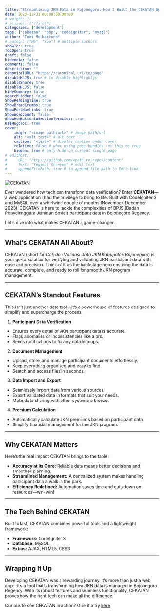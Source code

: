 ```yaml
---
title: "Streamlining JKN Data in Bojonegoro: How I Built the CEKATAN App with CodeIgniter and MySQL"
date: 2023-12-31T00:00:00+00:00
# weight: 1
# aliases: ["/first"]
categories: ["development"]
tags: ["cekatan", "php", "codeigniter", "mysql"]
author: "Tomi Mulhartono"
# author: ["Me", "You"] # multiple authors
showToc: true
TocOpen: true
draft: false
hidemeta: false
comments: false
description: ""
canonicalURL: "https://canonical.url/to/page"
disableHLJS: true # to disable highlightjs
disableShare: true
disableHLJS: false
hideSummary: false
searchHidden: false
ShowReadingTime: true
ShowBreadCrumbs: true
ShowPostNavLinks: true
ShowWordCount: false
ShowRssButtonInSectionTermList: true
UseHugoToc: true
cover:
    image: "<image path/url>" # image path/url
    alt: "<alt text>" # alt text
    caption: "<text>" # display caption under cover
    relative: false # when using page bundles set this to true
    hidden: true # only hide on current single page
# editPost:
#     URL: "https://github.com/<path_to_repo>/content"
#     Text: "Suggest Changes" # edit text
#     appendFilePath: true # to append file path to Edit link
---
```


![CEKATAN](/images/cekatan.png)

Ever wondered how tech can transform data verification? Enter **CEKATAN**—a web application I had the privilege to bring to life. Built with CodeIgniter 3 and MySQL over a whirlwind couple of months (November–December 2023), CEKATAN is here to tackle the complexities of BPJS (Badan Penyelenggara Jaminan Sosial) participant data in Bojonegoro Regency.

Let’s dive into what makes CEKATAN a game-changer.

---

## What’s CEKATAN All About?

CEKATAN (short for *Cek dan Validasi Data JKN Kabupaten Bojonegoro*) is your go-to solution for verifying and validating JKN participant data with ease and precision. Think of it as the backstage hero ensuring the data is accurate, complete, and ready to roll for smooth JKN program management.

---

## CEKATAN’s Standout Features

This isn’t just another data tool—it’s a powerhouse of features designed to simplify and supercharge the process:

1. **Participant Data Verification**

- Ensures every detail of JKN participant data is accurate.
- Flags anomalies or inconsistencies like a pro.
- Sends notifications to fix any data hiccups.

2. **Document Management**

- Upload, store, and manage participant documents effortlessly.
- Keep everything organized and easy to find.
- Search and access files in seconds.

3. **Data Import and Export**

- Seamlessly import data from various sources.
- Export validated data in formats that suit your needs.
- Make data sharing with other systems a breeze.

4. **Premium Calculation**

- Automatically calculate JKN premiums based on participant data.
- Simplify financial management for the JKN program.

---

## Why CEKATAN Matters

Here’s the real impact CEKATAN brings to the table:

- **Accuracy at Its Core:** Reliable data means better decisions and smoother planning.
- **Streamlined Management:** A centralized system makes handling participant data a walk in the park.
- **Efficiency Redefined:** Automation saves time and cuts down on resources—win-win!

---

## The Tech Behind CEKATAN

Built to last, CEKATAN combines powerful tools and a lightweight framework:

- **Framework:** CodeIgniter 3
- **Database:** MySQL
- **Extras:** AJAX, HTML5, CSS3

---

## Wrapping It Up

Developing CEKATAN was a rewarding journey. It’s more than just a web app—it’s a tool that’s transforming how JKN data is managed in Bojonegoro Regency. With its robust features and seamless functionality, CEKATAN proves how the right tech can make all the difference.

Curious to see CEKATAN in action? Give it a try [here](https://cekatan.bojonegoro.com/)